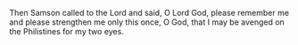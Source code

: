 Then Samson called to the Lord and said, O Lord God, please remember me and please strengthen me only this once, O God, that I may be avenged on the Philistines for my two eyes.

